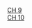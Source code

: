 [CH 9](https://github.com/gashe-soo/OS-7week-KOCW/blob/main/week_6/Chapter-9.md)<br>
[CH 10](https://github.com/gashe-soo/OS-7week-KOCW/blob/main/week_6/Chapter-10.md)<br>

